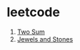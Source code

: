 # leetcode

001. [Two Sum](001%20—%20Two%20Sum)
771. [Jewels and Stones](771%20—%20Jewels%20and%20Stones)